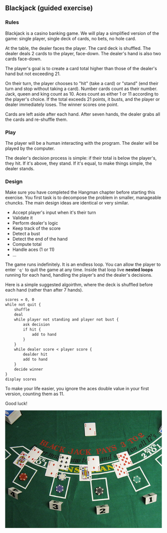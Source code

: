 ## Blackjack (guided exercise)

### Rules

Blackjack is a casino banking game. We will play a simplified version of the game: single player, single deck of cards, no bets, no hole card.

At the table, the dealer faces the player. The card deck is shuffled. The dealer deals 2 cards to the player, face-down. The dealer's hand is also two cards face-down.

The player's goal is to create a card total higher than those of the dealer's hand but not exceeding 21.

On their turn, the player chooses to "hit" (take a card) or "stand" (end their turn and stop without taking a card). Number cards count as their number. Jack,  queen and king count as 10. Aces count as either 1 or 11 according to the player's choice. If the total exceeds 21 points, it busts, and the player or dealer immediately loses. The winner scores one point.

Cards are left aside after each hand. After seven hands, the dealer grabs all the cards and re-shuffle them.

### Play

The player will be a human interacting with the program. The dealer will be played by the computer.

The dealer's decision process is simple: if their total is below the player's, they hit. If it's above, they stand. If it's equal, to make things simple, the dealer stands.

### Design

Make sure you have completed the Hangman chapter before starting this exercise. You first task is to decompose the problem in smaller, manageable chuncks. The main design ideas are identical or very similar.

- Accept player's input when it's their turn
- Validate it
- Perform dealer's logic
- Keep track of the score
- Detect a bust
- Detect the end of the hand
- Compute total
- Handle aces (1 or 11)
- ...

The game runs indefinitely. It is an endless loop. You can allow the player to enter `'q'` to quit the game at any time. Inside that loop live **nested loops** running for each hand, handling the player's and the dealer's decisions.

Here is a simple suggested algoirthm, where the deck is shuffled before each hand (rather than after 7 hands).

```
scores = 0, 0
while not quit {
    shuffle
    deal
    while player not standing and player not bust {
        ask decision
        if hit {
            add to hand
        }
    }
    while dealer score < player score {
        dealder hit
        add to hand
    }
    decide winner
}
display scores
```

To make your life easier, you ignore the aces double value in your first version, counting them as 11.

Good luck!

![A table of blackjack](content/classic/blackjack/blackjack.jpg)
